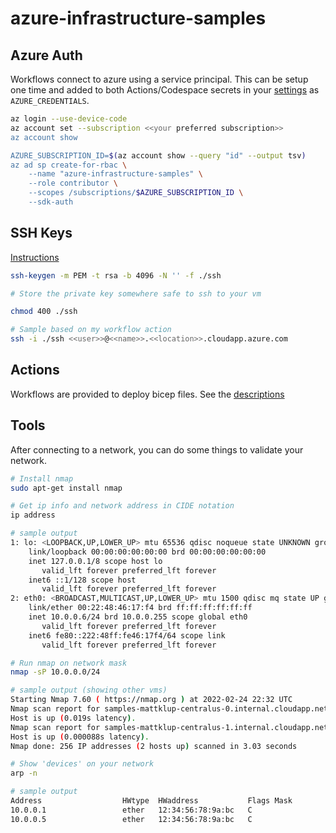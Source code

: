 # azure-infrastructure-samples

## Azure Auth

Workflows connect to azure using a service principal.  This can be setup one time and added to both Actions/Codespace secrets in your [settings](https://docs.github.com/en/actions/security-guides/encrypted-secrets) as `AZURE_CREDENTIALS`.

```bash
az login --use-device-code
az account set --subscription <<your preferred subscription>>
az account show

AZURE_SUBSCRIPTION_ID=$(az account show --query "id" --output tsv)
az ad sp create-for-rbac \
    --name "azure-infrastructure-samples" \
    --role contributor \
    --scopes /subscriptions/$AZURE_SUBSCRIPTION_ID \
    --sdk-auth
```

## SSH Keys

[Instructions](https://docs.microsoft.com/en-us/azure/virtual-machines/linux/mac-create-ssh-keys)

```bash
ssh-keygen -m PEM -t rsa -b 4096 -N '' -f ./ssh

# Store the private key somewhere safe to ssh to your vm

chmod 400 ./ssh

# Sample based on my workflow action
ssh -i ./ssh <<user>>@<<name>>.<<location>>.cloudapp.azure.com

```

## Actions

Workflows are provided to deploy bicep files.  See the [descriptions](bicep/README.md)

## Tools

After connecting to a network, you can do some things to validate your network.

```bash
# Install nmap
sudo apt-get install nmap

# Get ip info and network address in CIDE notation
ip address

# sample output
1: lo: <LOOPBACK,UP,LOWER_UP> mtu 65536 qdisc noqueue state UNKNOWN group default qlen 1000
    link/loopback 00:00:00:00:00:00 brd 00:00:00:00:00:00
    inet 127.0.0.1/8 scope host lo
       valid_lft forever preferred_lft forever
    inet6 ::1/128 scope host 
       valid_lft forever preferred_lft forever
2: eth0: <BROADCAST,MULTICAST,UP,LOWER_UP> mtu 1500 qdisc mq state UP group default qlen 1000
    link/ether 00:22:48:46:17:f4 brd ff:ff:ff:ff:ff:ff
    inet 10.0.0.6/24 brd 10.0.0.255 scope global eth0
       valid_lft forever preferred_lft forever
    inet6 fe80::222:48ff:fe46:17f4/64 scope link 
       valid_lft forever preferred_lft forever

# Run nmap on network mask
nmap -sP 10.0.0.0/24

# sample output (showing other vms)
Starting Nmap 7.60 ( https://nmap.org ) at 2022-02-24 22:32 UTC
Nmap scan report for samples-mattklup-centralus-0.internal.cloudapp.net (10.0.0.5)
Host is up (0.019s latency).
Nmap scan report for samples-mattklup-centralus-1.internal.cloudapp.net (10.0.0.6)
Host is up (0.000088s latency).
Nmap done: 256 IP addresses (2 hosts up) scanned in 3.03 seconds

# Show 'devices' on your network
arp -n

# sample output
Address                  HWtype  HWaddress           Flags Mask            Iface
10.0.0.1                 ether   12:34:56:78:9a:bc   C                     eth0
10.0.0.5                 ether   12:34:56:78:9a:bc   C                     eth0
```